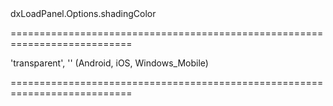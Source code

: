 <!--id-->dxLoadPanel.Options.shadingColor<!--/id-->
===========================================================================
<!--default-->'transparent', '' (Android, iOS, Windows_Mobile)<!--/default-->
===========================================================================

